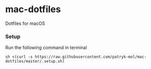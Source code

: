 # mac-dotfiles
Dotfiles for macOS

### Setup

Run the following command in terminal

```
sh <(curl -s https://raw.githubusercontent.com/patryk-mol/mac-dotfiles/master/.setup.sh)
```

